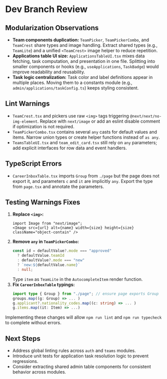 # Dev Branch Review

## Modularization Observations
- **Team components duplication:** `TeamPicker`, `TeamPickerCombo`, and `TeamCrest` share types and image handling. Extract shared types (e.g., `TeamLite`) and a unified `<TeamCrest>` image helper to reduce repetition.
- **Applications table UI size:** `ApplicationsTableUI.tsx` mixes data fetching, task computation, and presentation in one file. Splitting into smaller components or hooks (e.g., `useApplications`, `TaskBadge`) would improve readability and reusability.
- **Task logic centralization:** Task color and label definitions appear in multiple places. Moving them to a constants module (e.g., `admin/applications/taskConfig.ts`) keeps styling consistent.

## Lint Warnings
- `TeamCrest.tsx` and pickers use raw `<img>` tags triggering `@next/next/no-img-element`. Replace with `next/image` or add an eslint disable comment if optimization is not required.
- `TeamPickerCombo.tsx` contains several `any` casts for default values and items. Narrow union types or create helper functions instead of `as any`.
- `TeamsTableUI.tsx` and `team_edit_card.tsx` still rely on `any` parameters; add explicit interfaces for row data and event handlers.

## TypeScript Errors
- `CareerInboxTable.tsx` imports `Group` from `./page` but the page does not export it, and parameters `c` and `it` are implicitly `any`. Export the type from `page.tsx` and annotate the parameters.

## Testing Warnings Fixes
1. **Replace `<img>`:**
   ```tsx
   import Image from "next/image";
   <Image src={url} alt={name} width={size} height={size} className="object-contain" />
   ```
2. **Remove `any` in `TeamPickerCombo`:**
   ```ts
   const id = defaultValue?.mode === "approved"
     ? defaultValue.teamId
     : defaultValue?.mode === "new"
     ? `new:${defaultValue.name}`
     : null;
   ```
   Type `item` as `TeamLite` in the `AutocompleteItem` render function.
3. **Fix `CareerInboxTable` typings:**
   ```ts
   import type { Group } from "./page"; // ensure page exports Group
   groups.map((g: Group) => ... )
   g.applicant?.nationality_codes.map((c: string) => ... )
   g.items.map((it: Item) => ...)
   ```
Implementing these changes will allow `npm run lint` and `npm run typecheck` to complete without errors.

## Next Steps
- Address global linting rules across `auth` and `teams` modules.
- Introduce unit tests for application task resolution logic to prevent regressions.
- Consider extracting shared admin table components for consistent behavior across modules.

